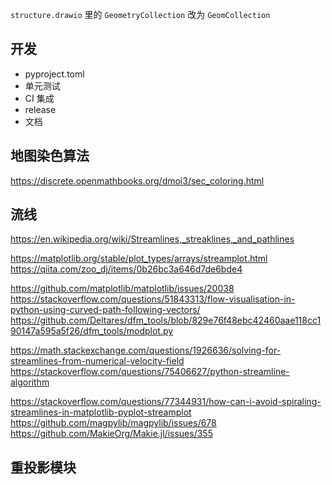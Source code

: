 `structure.drawio` 里的 `GeometryCollection` 改为 `GeomCollection`

## 开发

- pyproject.toml
- 单元测试
- CI 集成
- release
- 文档

## 地图染色算法

https://discrete.openmathbooks.org/dmoi3/sec_coloring.html

## 流线

https://en.wikipedia.org/wiki/Streamlines,_streaklines,_and_pathlines

https://matplotlib.org/stable/plot_types/arrays/streamplot.html
https://qiita.com/zoo_dj/items/0b26bc3a646d7de6bde4

https://github.com/matplotlib/matplotlib/issues/20038
https://stackoverflow.com/questions/51843313/flow-visualisation-in-python-using-curved-path-following-vectors/
https://github.com/Deltares/dfm_tools/blob/829e76f48ebc42460aae118cc190147a595a5f26/dfm_tools/modplot.py

https://math.stackexchange.com/questions/1926636/solving-for-streamlines-from-numerical-velocity-field
https://stackoverflow.com/questions/75406627/python-streamline-algorithm

https://stackoverflow.com/questions/77344931/how-can-i-avoid-spiraling-streamlines-in-matplotlib-pyplot-streamplot
https://github.com/magpylib/magpylib/issues/678
https://github.com/MakieOrg/Makie.jl/issues/355

## 重投影模块